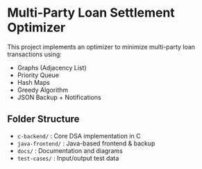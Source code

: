 
# Multi-Party Loan Settlement Optimizer

This project implements an optimizer to minimize multi-party loan transactions using:
- Graphs (Adjacency List)
- Priority Queue
- Hash Maps
- Greedy Algorithm
- JSON Backup + Notifications

## Folder Structure
- `c-backend/` : Core DSA implementation in C
- `java-frontend/` : Java-based frontend & backup
- `docs/` : Documentation and diagrams
- `test-cases/` : Input/output test data
